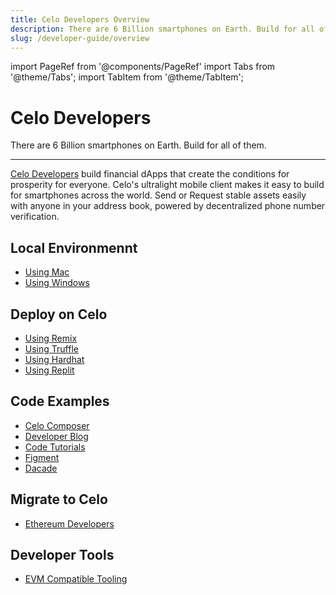 ```yaml
---
title: Celo Developers Overview
description: There are 6 Billion smartphones on Earth. Build for all of them.
slug: /developer-guide/overview
---
```


import PageRef from '@components/PageRef'
import Tabs from '@theme/Tabs';
import TabItem from '@theme/TabItem';

# Celo Developers

There are 6 Billion smartphones on Earth. Build for all of them.

---

[Celo Developers](https://celo.org/developers) build financial dApps that create the conditions for prosperity for everyone. Celo's ultralight mobile client makes it easy to build for smartphones across the world. Send or Request stable assets easily with anyone in your address book, powered by decentralized phone number verification.

## Local Environmennt

- [Using Mac](/developer-resources/using-mac)
- [Using Windows](/developer-guide/start/develop-on-windows)

## Deploy on Celo

- [Using Remix](/developer-resources/deploy-remix)
- [Using Truffle](/developer-resources/deploy-truffle)
- [Using Hardhat](/developer-resources/deploy-hardhat)
- [Using Replit](/developer-resources/deploy-replit)

## Code Examples

- [Celo Composer](https://github.com/celo-org/celo-composer#celo-composer)
- [Developer Blog](https://medium.com/celodevelopers)
- [Code Tutorials](blog)
- [Figment](https://learn.figment.io/protocols/celo)
- [Dacade](https://dacade.org/communities/celo)

## Migrate to Celo

- [Ethereum Developers](/developer-guide/celo-for-eth-devs)

## Developer Tools

- [EVM Compatible Tooling](/learn/evm-compatible-tooling)
